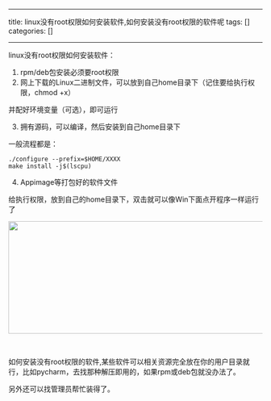 
--- 
title:  linux没有root权限如何安装软件,如何安装没有root权限的软件呢 
tags: []
categories: [] 

---
linux没有root权限如何安装软件：
1. rpm/deb包安装必须要root权限
2. 网上下载的Linux二进制文件，可以放到自己home目录下（记住要给执行权限，chmod +x）

并配好环境变量（可选），即可运行

3. 拥有源码，可以编译，然后安装到自己home目录下

一般流程都是：

```
./configure --prefix=$HOME/XXXX
make install -j$(lscpu)
```

4. Appimage等打包好的软件文件

给执行权限，放到自己的home目录下，双击就可以像Win下面点开程序一样运行了

<img alt="" height="223" src="https://img-blog.csdnimg.cn/fc886fcd717141fb8bac5654182cca6b.png" width="722">

 

如何安装没有root权限的软件,某些软件可以相关资源完全放在你的用户目录就行，比如pycharm，去找那种解压即用的，如果rpm或deb包就没办法了。

另外还可以找管理员帮忙装得了。

  

 
